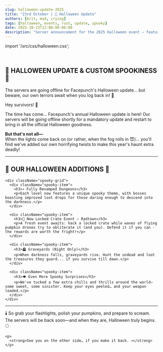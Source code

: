 ```yaml
---
slug: halloween-update-2025
title: "23rd October | 🎃 Halloween Update"
authors: [brit, mad, crying]
tags: [halloween, events, rust, update, spooky]
date: 2025-10-23T12:00:00-06:00
description: "Server announcement for the 2025 Halloween event — featuring custom dungeons, haunted graveyards, flying pumpkin drones, and more!"
---
```


import '/src/css/halloween.css';

<br/>

<div className="halloween-hero">
  <h2 className="halloween-title">🎃 HALLOWEEN UPDATE & CUSTOM SPOOKINESS 🎃</h2>

  <p className="halloween-warning">
    The servers are going offline for Facepunch's Halloween update… but beware, our own terrors await when you log back in! 👻
  </p>

  <div className="halloween-line"></div>
</div>

<div className="halloween-container">

  <p className="halloween-intro">Hey survivors! 👻</p>

  <p>
    The time has come… Facepunch's annual Halloween update is here!  
    Our servers will be going offline shortly for a mandatory update and restart to bring in all the official Halloween goodness.
  </p>

  <p>
    <strong>But that's not all—</strong><br/>
    When the lights come back on (or rather, when the fog rolls in 😈)… you'll find we've added our own horrifying twists to make this year's haunt extra deadly!
  </p>

  <hr />

  <div className="spooky-section">
    <h2>🎃 OUR HALLOWEEN ADDITIONS 🎃</h2>

    <div className="spooky-grid">
      <div className="spooky-item">
        <h3>💀 Fully Revamped Dungeons</h3>
        <p>Each level now features a unique spooky theme, with bosses boasting improved loot drops for those daring enough to descend into the darkness.</p>
      </div>

      <div className="spooky-item">
        <h3>🎃 New Locked Crate Event – Radtown</h3>
        <p>A fresh event awaits: hack a locked crate while waves of flying pumpkin drones try to obliterate it (and you). Defend it if you can - the rewards are worth the fright!</p>
      </div>

      <div className="spooky-item">
        <h3>🪦 Graveyards (Night Only)</h3>
        <p>When darkness falls, graveyards rise. Hunt the undead and loot the treasures they guard... if you survive till dawn.</p>
      </div>

      <div className="spooky-item">
        <h3>👁️ Even More Spooky Surprises</h3>
        <p>We've tucked a few extra chills and thrills around the world—some sweet, some sinister. Keep your eyes peeled… and your weapon loaded.</p>
      </div>
    </div>
  </div>

  <hr />

  <div className="spooky-outro">
    <p className="spooky-outro-text">
      🕯️ So grab your flashlights, polish your pumpkins, and prepare to scream.<br/>
      The servers will be back soon—and when they are, Halloween truly begins. 🌕
    </p>

    <p>
      <strong>See you on the other side… if you make it back. 💀</strong>
    </p>
  </div>

</div>